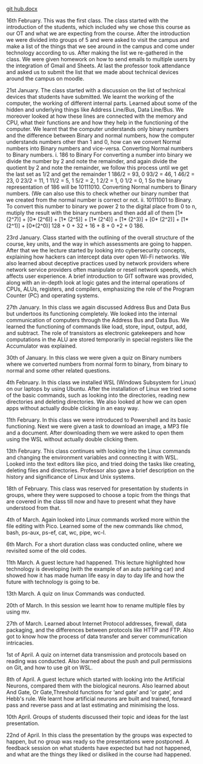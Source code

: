 [git hub.docx](https://github.com/user-attachments/files/19929352/git.hub.docx)

16th February.
This was the first class. The class started with the introduction of the students, which included why we chose this course as our OT and what we are expecting from the course.
After the introduction we were divided into groups of 5 and were asked to visit the campus and make a list of the things that we see around in the campus  and come under technology according to us. After making the list we re-gathered in the class. 
We were given homework on how to send emails to multiple users by the integration of Gmail and Sheets. At last the professor took attendance and asked us to submit the list that we made about technical devices around the campus on moodle. 

21st January.
The class started with a discussion on the list of technical devices that students have submitted.
We learnt the working of the computer, the working of different internal parts. Learned about some of the hidden and underlying things like Address Line/Bus, Data Line/Bus.
We moreover looked at how these lines are connected with the memory and CPU, what their functions are and how they help in the functioning of the computer.
We learnt that the computer understands only binary numbers and the difference between Binary and normal numbers, how the computer understands numbers other than 1 and 0, how can we convert Normal numbers into Binary numbers and vice-versa.
Converting Normal numbers to Binary numbers.
        i. 186 to Binary
           For converting a number into binary we divide the number by 2 and note the remainder, and again divide the quotient by 2 and note the remainder, we follow this process until we get the last set as 1/2 and get the remainder 1
           186/2 = 93, 0
           93/2 = 46, 1
           46/2 = 23, 0
           23/2 = 11, 1
           11/2 = 5, 1
           5/2 = 2, 1
           2/2 = 1, 0
           1/2 = 0, 1
           So the binary representation of 186 will be 10111010.
Converting Normal numbers to Binary numbers. (We can also use this to check whether our binary number that we created from the normal number is correct or not.
      ii. 10111001 to Binary.
          To convert this number to binary we power 2 to the digital place from 0 to n, mutiply the result with the binary numbers and then add all of them
          [1* (2^7)] + [0* (2^6)] + [1* (2^5)] + [1* (2^4)] + [1* (2^3)] + [0* (2^2)] + [1* (2^1)] + [0*(2^0)]
          128 + 0 + 32 + 16 + 8 + 0 +2 + 0
          186.

23rd January.
Class started with the outlining of the overall structure of the course, key units, and the way in which assessments are going to happen.
After that we the lecture started by looking into cybersecurity concepts, explaining how hackers can intercept data over open Wi-Fi networks.
We also learned about deceptive practices used by network providers where network service providers often manipulate or resell network speeds, which affects user experience.
A brief introduction to GIT software was provided, along with an in-depth look at logic gates and the internal operations of CPUs, ALUs, registers, and compilers, emphasizing the role of the Program Counter (PC) and operating systems.

27th January.
In this class we again discussed Address Bus and Data Bus but undertoos its functioning completely. We looked into the  internal communication of computers through the Address Bus and Data Bus.
We learned the functioning of commands like load, store, input, output, add, and subtract.
The role of transistors as electronic gatekeepers and how computations in the ALU are stored temporarily in special registers like the Accumulator was explained.

30th of January.
In this class we were given a quiz on Binary numbers where we converted numbers from normal form to binary, from binary to normal and some other related questions.

4th February.
In this class we installed WSL (Windows Subsystem for Linux) on our laptops by using Ubuntu.
After the installation of Linux we tried some of the basic commands, such as looking into the directories, reading new directories and deleting directories.
We also looked at how we can open apps without actually double clicking in an easy way.	

11th February.
In this class we were introduced to Powershell and its basic functioning.
Next we were given a task to download an image, a MP3 file and a document. After downloading them we were asked to open them using the WSL without actually double clicking them.

13th February.
This class continues with looking into the Linux commands and changing the environment variables and connecting it with WSL.
Looked into the text editors like pico, and tried doing the tasks like creating, deleting files and directories.
Professor also gave a brief description on the history and significance of Linux and Unix systems.

18th of February.
This class was reserved for presentation by students in groups, where they were supposed to choose a topic from the things that are covered in the class till now and have to present what they have understood from that.

4th of March.
Again looked into Linux commands worked more within the file editing with Pico.
Learned some of the new commands like chmod, bash, ps-aux, ps-ef, cat, wc, pipe, wc-l. 

6th March.
For a short duration class was conducted online, where we revisited some of the old codes.

11th March.
A guest lecture had happened.
This lecture highlighted how technology is developing (with the example of an auto parking car) and showed how it has made human life easy in day to day life and how the future with technology is going to be.


13th March.
A quiz on linux Commands was conducted.

20th of March.
In this session we learnt how to rename multiple files by using mv.

27th of March.
Learned about Internet Protocol addresses, firewall, data packaging, and the differences between protocols like HTTP and FTP.
Also got to know how the process of data transfer and server communication intricacies.

1st of April.
A quiz on internet data transmission and protocols based on reading was conducted. Also learned about the push and pull permissions on Git, and how to use git on WSL. 

8th of April.
A guest lecture which started with looking into the Artificial Neurons, compared them with the biological neurons. 
Also learned about And Gate, Or Gate,Threshold functions for ‘and gate’ and 'or gate’, and Hebb's rule.
We learnt how artificial neurons are built and trained, forward pass and reverse pass and at last estimating and minimising the loss.

10th April.
Groups of students discussed their topic and ideas for the last presentation.

22nd of April.
In this class the presentation by the groups was expected to happen, but no group was ready so the presentations were postponed.
A feedback session on what students have expected but had not happened, and what are the things they liked or disliked in the course had happened.
